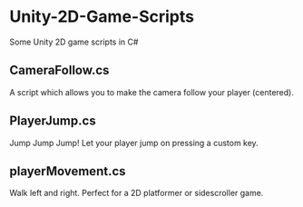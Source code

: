 # Unity-2D-Game-Scripts
Some Unity 2D game scripts in C#

## CameraFollow.cs

A script which allows you to make the camera follow your player (centered).
  
## PlayerJump.cs

Jump Jump Jump! Let your player jump on pressing a custom key.
 
## playerMovement.cs

Walk left and right. Perfect for a 2D platformer or sidescroller game.
